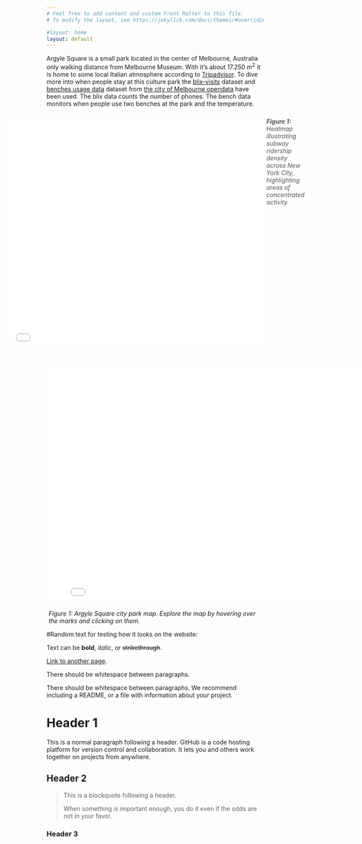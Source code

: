 ```yaml
---
# Feel free to add content and custom Front Matter to this file.
# To modify the layout, see https://jekyllrb.com/docs/themes/#overriding-theme-defaults

#layout: home
layout: default
---
```

Argyle Square is a small park located in the center of Melbourne, Australia only walking distance from Melbourne Museum. With it’s about 17.250 $\text{m}^2$ it is home to some local Italian atmosphere according to [Tripadvisor](https://www.tripadvisor.com/Attraction_Review-g255100-d11883026-Reviews-Argyle_Square-Melbourne_Victoria.html).
To dive more into when people stay at this culture park the [blix-visits](https://data.melbourne.vic.gov.au/explore/dataset/blix-visits/information/?sort=datetime) dataset and [benches usage data](https://data.melbourne.vic.gov.au/explore/dataset/guppy/information/?disjunctive.dev_id) dataset from [the city of Melbourne opendata](https://data.melbourne.vic.gov.au/) have been used. The blix data counts the number of phones. The bench data monitors when people use two benches at the park and the temperature.



<div style="display: flex; justify-content: center; margin-bottom: 20px;">
  <div class="image-container">
    <iframe src="My final project codes\city park map.html" width="600px" height="550px" style="border:none; margin-bottom: 20px;" title="Subway Ridership Heatmap: Marathon Sunday with Key Stations"></iframe>
  </div>
  <p style="margin-left:5px; margin-top: 10px; font-style: italic; color: #555;">
    <strong>Figure 1:</strong> Heatmap illustrating subway ridership density across New York City, highlighting areas of concentrated activity.
  </p>
</div>

<div style="justify-content: center;">
  <div class="image-container">
    <iframe 
      src="My final project codes\city park map.html"
      width="800" 
      height="550"  
      style="border:none;" 
      title="Argyle Square city park map">
    </iframe>
  </div>
  <p style="margin-left:5px; margin-top: 10px; font-style: italic;">
    Figure 1: Argyle Square city park map. Explore the map by hovering over the marks and clicking on them.
  </p>
</div>
 





#Random text for testing how it looks on the website:

Text can be **bold**, _italic_, or ~~strikethrough~~.

[Link to another page](./another-page.html).

There should be whitespace between paragraphs.

There should be whitespace between paragraphs. We recommend including a README, or a file with information about your project.

# Header 1

This is a normal paragraph following a header. GitHub is a code hosting platform for version control and collaboration. It lets you and others work together on projects from anywhere.

## Header 2

> This is a blockquote following a header.
>
> When something is important enough, you do it even if the odds are not in your favor.

### Header 3